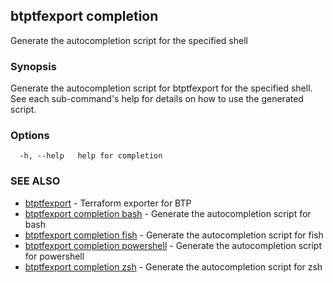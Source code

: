 ## btptfexport completion

Generate the autocompletion script for the specified shell

### Synopsis

Generate the autocompletion script for btptfexport for the specified shell.
See each sub-command's help for details on how to use the generated script.


### Options

```
  -h, --help   help for completion
```

### SEE ALSO

* [btptfexport](btptfexport.md)	 - Terraform exporter for BTP
* [btptfexport completion bash](btptfexport_completion_bash.md)	 - Generate the autocompletion script for bash
* [btptfexport completion fish](btptfexport_completion_fish.md)	 - Generate the autocompletion script for fish
* [btptfexport completion powershell](btptfexport_completion_powershell.md)	 - Generate the autocompletion script for powershell
* [btptfexport completion zsh](btptfexport_completion_zsh.md)	 - Generate the autocompletion script for zsh

